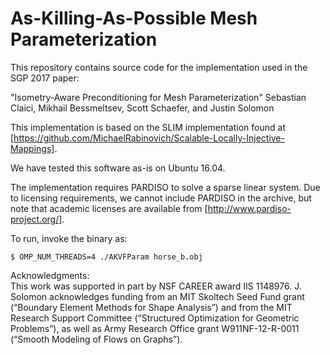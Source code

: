 # As-Killing-As-Possible Mesh Parameterization
This repository contains source code for the implementation used in the SGP 2017 paper:

"Isometry-Aware Preconditioning for Mesh Parameterization"
Sebastian Claici, Mikhail Bessmeltsev, Scott Schaefer, and Justin Solomon

This implementation is based on the SLIM implementation found at [https://github.com/MichaelRabinovich/Scalable-Locally-Injective-Mappings].

We have tested this software as-is on Ubuntu 16.04.

The implementation requires PARDISO to solve a sparse linear system. Due to licensing
requirements, we cannot include PARDISO in the archive, but note that academic licenses
are available from [http://www.pardiso-project.org/].

To run, invoke the binary as:

`$ OMP_NUM_THREADS=4 ./AKVFParam horse_b.obj`

Acknowledgments:  
This work was supported in part by NSF
CAREER award IIS 1148976. J. Solomon acknowledges funding from an MIT Skoltech Seed Fund grant (“Boundary Element
Methods for Shape Analysis”) and from the MIT Research Support Committee (“Structured Optimization for Geometric Problems”), as well as Army Research Office grant W911NF-12-R-0011 (“Smooth Modeling of Flows on Graphs”).
